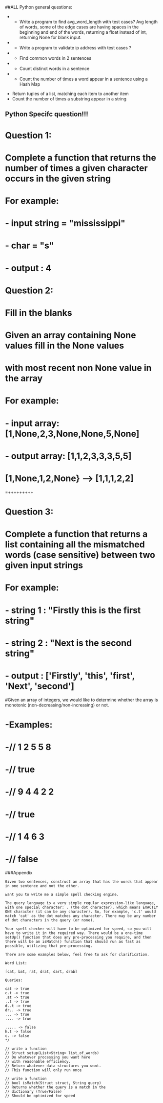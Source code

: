 ##ALL Python general questions:
+ * Write a program to find avg_word_length with test cases? Avg length of words, some of the edge cases are having spaces in the beginning and end of the words, returning a float instead of int, returning None for blank input.
+ * Write a program to validate ip address with test cases ?
+ * Find common words in 2 sentences
+ * Count distinct words in a sentence
+ * Count the number of times a word appear in a sentence using a Hash Map

* Return tuples of a list, matching each item to another item
* Count the number of times a substring appear in a string

## Python Specifc question!!!

# Question 1:
# Complete a function that returns the number of times a given character occurs in the given string
# For example:
# - input string = "mississippi"
# - char = "s"
#
# - output : 4

# Question 2:
# Fill in the blanks
#
# Given an array containing None values fill in the None values
# with most recent non None value in the array

# For example:
# - input array: [1,None,2,3,None,None,5,None]
#
# - output array: [1,1,2,3,3,3,5,5]
# [1,None,1,2,None} --> [1,1,1,2,2]

=+++++++++


# Question 3:
# Complete a function that returns a list containing all the mismatched words (case sensitive) between two given input strings
# For example:
# - string 1 : "Firstly this is the first string"
# - string 2 : "Next is the second string"
#
# - output : ['Firstly', 'this', 'first', 'Next', 'second']



#Given an array of integers, we would like to determine whether the array is monotonic (non-decreasing/non-increasing) or not.
# -Examples:
# -// 1 2 5 5 8
# -// true
# -// 9 4 4 2 2
# -// true
# -// 1 4 6 3
# -// false





###Appendix
```
Given two sentences, construct an array that has the words that appear in one sentence and not the other.  

want you to write me a simple spell checking engine.

The query language is a very simple regular expression-like language, with one special character: . (the dot character), which means EXACTLY ONE character (it can be any character). So, for example, 'c.t' would match 'cat' as the dot matches any character. There may be any number of dot characters in the query (or none).

Your spell checker will have to be optimized for speed, so you will have to write it in the required way. There would be a one-time setUp() function that does any pre-processing you require, and then there will be an isMatch() function that should run as fast as possible, utilizing that pre-processing.

There are some examples below, feel free to ask for clarification.

Word List:

[cat, bat, rat, drat, dart, drab]

Queries:

cat -> true
c.t -> true
.at -> true
..t -> true
d..t -> true
dr.. -> true
... -> true
.... -> true

..... -> false
h.t -> false
c. -> false
*/

// write a function
// Struct setup(List<String> list_of_words)
// Do whatever processing you want here
// with reasonable efficiency.
// Return whatever data structures you want.
// This function will only run once

// write a function
// bool isMatch(Struct struct, String query)
// Returns whether the query is a match in the
// dictionary (True/False)
// Should be optimized for speed  
```